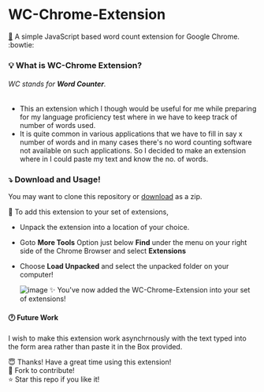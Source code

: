 # WC-Chrome-Extension
[:floppy_disk:](https://github.com/sakethramanujam/WC-Chrome-Extension/tree/6ec648f2c9d2c3173ccd4df99851352218f609f3)
A simple JavaScript based word count extension for Google Chrome. :bowtie:

### :bulb: What is WC-Chrome Extension? 

###### WC stands for ***Word Counter***.

- This an  extension which I though would be useful for me while preparing for my language proficiency test where in we have to keep track of number of words used.
- It is quite common in various applications that we have to fill in say x number of words and in many cases there's no word counting software not available on such applications. So I decided to make an extension where in I could paste my text and know the no. of words.

### :arrow_heading_down: Download and Usage!

You may want to clone this repository or [download](https://github.com/sakethramanujam/WC-Chrome-Extension/tree/6ec648f2c9d2c3173ccd4df99851352218f609f3) as a zip.

:beginner: To add this extension to your set of extensions,

- Unpack the extension into a location of your choice.
- Goto **More Tools** Option just below **Find** under the menu on your right side of the Chrome Browser and select **Extensions**
- Choose **Load Unpacked** and select the unpacked folder on your computer!

    ![image](extension.gif)
    :sparkles: You've now added the WC-Chrome-Extension into your set of extensions!
 
#### :clock1: Future Work
I wish to make this extension work asynchrnously with the text typed into the form area rather than paste it in the Box provided.

:innocent: Thanks! Have a great time using this extension!  
:fork_and_knife: Fork to contribute!  
:star: Star this repo if you like it!

